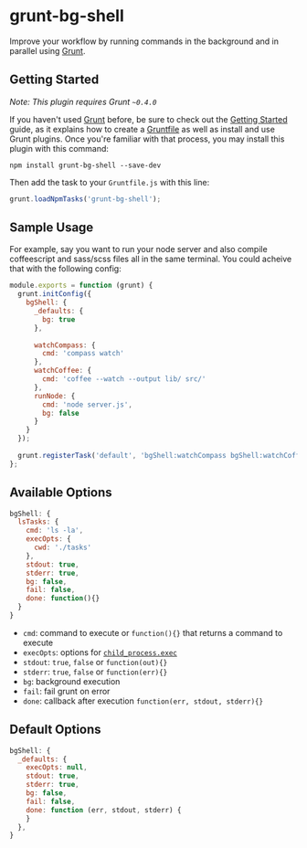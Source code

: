 grunt-bg-shell
============

Improve your workflow by running commands in the background and in parallel using [Grunt](https://github.com/gruntjs/grunt). 

## Getting Started
*Note: This plugin requires Grunt `~0.4.0`*

If you haven't used [Grunt](http://gruntjs.com/) before, be sure to check out the [Getting Started](http://gruntjs.com/getting-started) guide, as it explains how to create a [Gruntfile](http://gruntjs.com/sample-gruntfile) as well as install and use Grunt plugins. Once you're familiar with that process, you may install this plugin with this command:

```shell
npm install grunt-bg-shell --save-dev
```
Then add the task to your `Gruntfile.js` with this line:
```js
grunt.loadNpmTasks('grunt-bg-shell');
```

## Sample Usage

For example, say you want to run your node server and also compile coffeescript and sass/scss files all in the same terminal. You could acheive that with the following config:

```javascript
module.exports = function (grunt) {
  grunt.initConfig({
    bgShell: {
      _defaults: {
        bg: true
      },
      
      watchCompass: {
        cmd: 'compass watch'
      },
      watchCoffee: {
        cmd: 'coffee --watch --output lib/ src/'
      },
      runNode: {
        cmd: 'node server.js',
        bg: false
      }
    }
  });
  
  grunt.registerTask('default', 'bgShell:watchCompass bgShell:watchCoffee bgShell:runNode');
};
```

## Available Options
```javascript
bgShell: {
  lsTasks: {
    cmd: 'ls -la',
    execOpts: {
      cwd: './tasks'
    },
    stdout: true,
    stderr: true,
    bg: false,
    fail: false,
    done: function(){}
  }     
}
```
* ```cmd```: command to execute or ```function(){}``` that returns a command to execute
* ```execOpts```: options for 
  [```child_process.exec```](http://nodejs.org/api/child_process.html#child_process_child_process_exec_command_options_callback)
* ```stdout```: ```true```, ```false``` or ```function(out){}```
* ```stderr```: ```true```, ```false``` or ```function(err){}```
* ```bg```: background execution
* ```fail```: fail grunt on error
* ```done```: callback after execution ```function(err, stdout, stderr){}```
 
## Default Options
```javascript
bgShell: {
  _defaults: {
    execOpts: null,
    stdout: true,
    stderr: true,
    bg: false,
    fail: false,
    done: function (err, stdout, stderr) {
    }
  },
}
```

